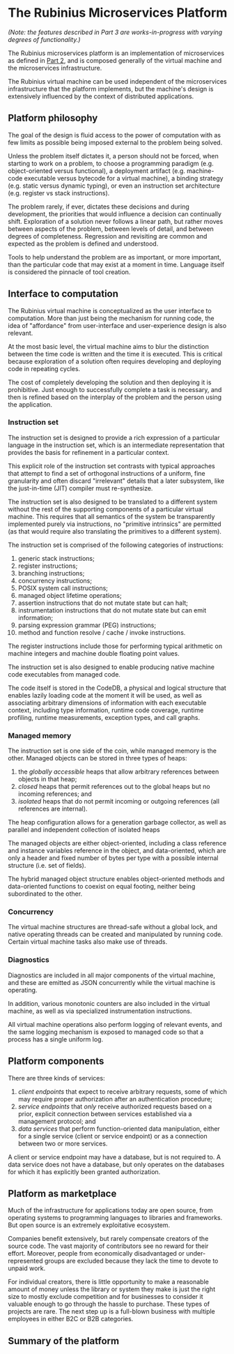 # The Rubinius Microservices Platform

_(Note: the features described in Part 3 are works-in-progress with varying degrees of functionality.)_

The Rubinius microservices platform is an implementation of microservices as defined in [Part 2](solution.md), and is composed generally of the virtual machine and the microservices infrastructure.

The Rubinius virtual machine can be used independent of the microservices infrastructure that the platform implements, but the machine's design is extensively influenced by the context of distributed applications.

## Platform philosophy

The goal of the design is fluid access to the power of computation with as few limits as possible being imposed external to the problem being solved.

Unless the problem itself dictates it, a person should not be forced, when starting to work on a problem, to choose a programming paradigm (e.g. object-oriented versus functional), a deployment artifact (e.g. machine-code executable versus bytecode for a virtual machine), a binding strategy (e.g. static versus dynamic typing), or even an instruction set architecture (e.g. register vs stack instructions).

The problem rarely, if ever, dictates these decisions and during development, the priorities that would influence a decision can continually shift. Exploration of a solution never follows a linear path, but rather moves between aspects of the problem, between levels of detail, and between degrees of completeness. Regression and revisiting are common and expected as the problem is defined and understood.

Tools to help understand the problem are as important, or more important, than the particular code that may exist at a moment in time. Language itself is considered the pinnacle of tool creation.

## Interface to computation

The Rubinius virtual machine is conceptualized as the user interface to computation. More than just being the mechanism for running code, the idea of "affordance" from user-interface and user-experience design is also relevant.

At the most basic level, the virtual machine aims to blur the distinction between the time code is written and the time it is executed. This is critical because exploration of a solution often requires developing and deploying code in repeating cycles.

The cost of completely developing the solution and then deploying it is prohibitive. Just enough to successfully complete a task is necessary, and then is refined based on the interplay of the problem and the person using the application.

### Instruction set

The instruction set is designed to provide a rich expression of a particular language in the instruction set, which is an intermediate representation that provides the basis for refinement in a particular context.

This explicit role of the instruction set contrasts with typical approaches that attempt to find a set of orthogonal instructions of a uniform, fine granularity and often discard "irrelevant" details that a later subsystem, like the just-in-time (JIT) compiler must re-synthesize.

The instruction set is also designed to be translated to a different system without the rest of the supporting components of a particular virtual machine. This requires that all semantics of the system be transparently implemented purely via instructions, no "primitive intrinsics" are permitted (as that would require also translating the primitives to a different system).

The instruction set is comprised of the following categories of instructions:

1. generic stack instructions;
1. register instructions;
1. branching instructions;
1. concurrency instructions;
1. POSIX system call instructions;
1. managed object lifetime operations;
1. assertion instructions that do not mutate state but can halt;
1. instrumentation instructions that do not mutate state but can emit information;
1. parsing expression grammar (PEG) instructions;
1. method and function resolve / cache / invoke instructions.

The register instructions include those for performing typical arithmetic on machine integers and machine double floating point values.

The instruction set is also designed to enable producing native machine code executables from managed code.

The code itself is stored in the CodeDB, a physical and logical structure that enables lazily loading code at the moment it will be used, as well as associating arbitrary dimensions of information with each executable context, including type information, runtime code coverage, runtime profiling, runtime measurements, exception types, and call graphs.

### Managed memory

The instruction set is one side of the coin, while managed memory is the other. Managed objects can be stored in three types of heaps:

1. the _globally accessible_ heaps that allow arbitrary references between objects in that heap;
1. _closed_ heaps that permit references out to the global heaps but no incoming references; and
1. _isolated_ heaps that do not permit incoming or outgoing references (all references are internal).

The heap configuration allows for a generation garbage collector, as well as parallel and independent collection of isolated heaps

The managed objects are either object-oriented, including a class reference and instance variables reference in the object, and data-oriented, which are only a header and fixed number of bytes per type with a possible internal structure (i.e. set of fields).

The hybrid managed object structure enables object-oriented methods and data-oriented functions to coexist on equal footing, neither being subordinated to the other.

### Concurrency

The virtual machine structures are thread-safe without a global lock, and native operating threads can be created and manipulated by running code. Certain virtual machine tasks also make use of threads.

### Diagnostics

Diagnostics are included in all major components of the virtual machine, and these are emitted as JSON concurrently while the virtual machine is operating.

In addition, various monotonic counters are also included in the virtual machine, as well as via specialized instrumentation instructions.

All virtual machine operations also perform logging of relevant events, and the same logging mechanism is exposed to managed code so that a process has a single uniform log.

## Platform components

There are three kinds of services:

1. _client endpoints_ that expect to receive arbitrary requests, some of which may require proper authorization after an authentication procedure;
1. _service endpoints_ that _only_ receive authorized requests based on a prior, explicit connection between services established via a management protocol; and
1. _data services_ that perform function-oriented data manipulation, either for a single service (client or service endpoint) or as a connection between two or more services.

A client or service endpoint may have a database, but is not required to. A data service does not have a database, but only operates on the databases for which it has explicitly been granted authorization.

## Platform as marketplace

Much of the infrastructure for applications today are open source, from operating systems to programming languages to libraries and frameworks. But open source is an extremely exploitative ecosystem.

Companies benefit extensively, but rarely compensate creators of the source code. The vast majority of contributors see no reward for their effort. Moreover, people from economically disadvantaged or under-represented groups are excluded because they lack the time to devote to unpaid work.

For individual creators, there is little opportunity to make a reasonable amount of money unless the library or system they make is just the right size to mostly exclude competition and for businesses to consider it valuable enough to go through the hassle to purchase. These types of projects are rare. The next step up is a full-blown business with multiple employees in either B2C or B2B categories.

## Summary of the platform
